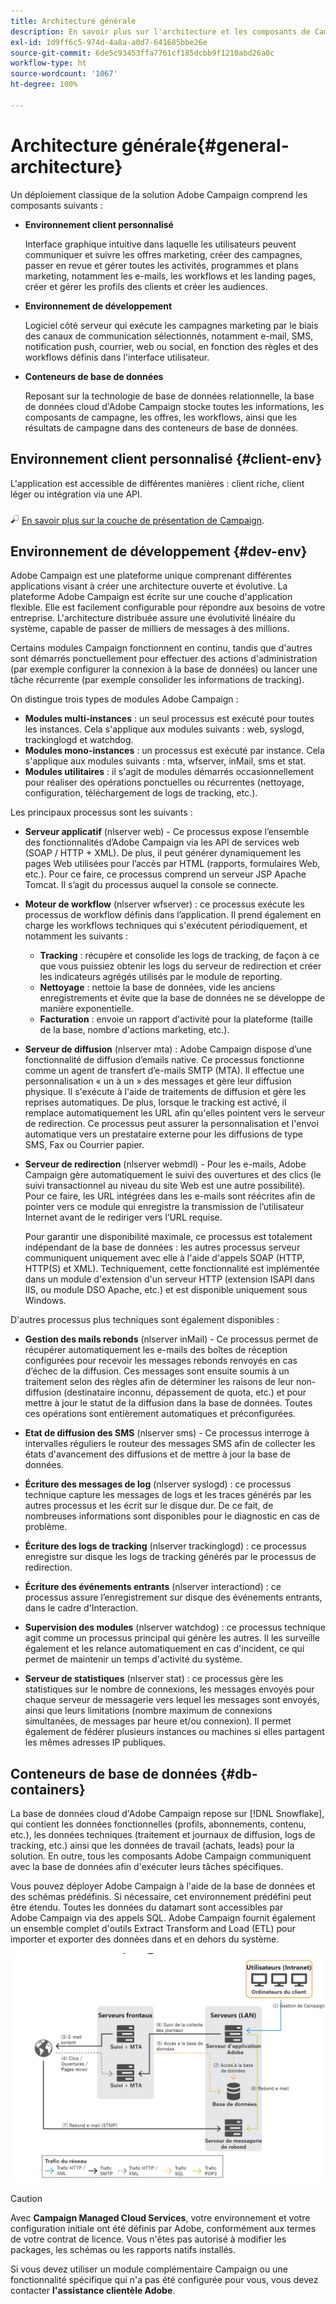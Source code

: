 ```yaml
---
title: Architecture générale
description: En savoir plus sur l'architecture et les composants de Campaign
exl-id: 1d9ff6c5-974d-4a8a-a0d7-641685bbe26e
source-git-commit: 6de5c93453ffa7761cf185dcbb9f1210abd26a0c
workflow-type: ht
source-wordcount: '1067'
ht-degree: 100%

---
```


# Architecture générale{#general-architecture}

Un déploiement classique de la solution Adobe Campaign comprend les composants suivants :

* **Environnement client personnalisé**

   Interface graphique intuitive dans laquelle les utilisateurs peuvent communiquer et suivre les offres marketing, créer des campagnes, passer en revue et gérer toutes les activités, programmes et plans marketing, notamment les e-mails, les workflows et les landing pages, créer et gérer les profils des clients et créer les audiences.

* **Environnement de développement**

   Logiciel côté serveur qui exécute les campagnes marketing par le biais des canaux de communication sélectionnés, notamment e-mail, SMS, notification push, courrier, web ou social, en fonction des règles et des workflows définis dans l&#39;interface utilisateur.

* **Conteneurs de base de données**

   Reposant sur la technologie de base de données relationnelle, la base de données cloud d&#39;Adobe Campaign stocke toutes les informations, les composants de campagne, les offres, les workflows, ainsi que les résultats de campagne dans des conteneurs de base de données.

## Environnement client personnalisé {#client-env}

L&#39;application est accessible de différentes manières : client riche, client léger ou intégration via une API.

![](../assets/do-not-localize/glass.png) [En savoir plus sur la couche de présentation de Campaign](../start/ac-components.md).

## Environnement de développement {#dev-env}

Adobe Campaign est une plateforme unique comprenant différentes applications visant à créer une architecture ouverte et évolutive. La plateforme Adobe Campaign est écrite sur une couche d&#39;application flexible. Elle est facilement configurable pour répondre aux besoins de votre entreprise. L&#39;architecture distribuée assure une évolutivité linéaire du système, capable de passer de milliers de messages à des millions.

Certains modules Campaign fonctionnent en continu, tandis que d&#39;autres sont démarrés ponctuellement pour effectuer des actions d&#39;administration (par exemple configurer la connexion à la base de données) ou lancer une tâche récurrente (par exemple consolider les informations de tracking).

On distingue trois types de modules Adobe Campaign :

* **Modules multi-instances** : un seul processus est exécuté pour toutes les instances. Cela s&#39;applique aux modules suivants : web, syslogd, trackinglogd et watchdog.
* **Modules mono-instances** : un processus est exécuté par instance. Cela s&#39;applique aux modules suivants : mta, wfserver, inMail, sms et stat.
* **Modules utilitaires** : il s&#39;agit de modules démarrés occasionnellement pour réaliser des opérations ponctuelles ou récurrentes (nettoyage, configuration, téléchargement de logs de tracking, etc.).

Les principaux processus sont les suivants :

* **Serveur applicatif** (nlserver web)  - Ce processus expose l’ensemble des fonctionnalités d’Adobe Campaign via les API de services web (SOAP / HTTP + XML). De plus, il peut générer dynamiquement les pages Web utilisées pour l’accès par HTML (rapports, formulaires Web, etc.). Pour ce faire, ce processus comprend un serveur JSP Apache Tomcat. Il s’agit du processus auquel la console se connecte.

* **Moteur de workflow** (nlserver wfserver) : ce processus exécute les processus de workflow définis dans l’application. Il prend également en charge les workflows techniques qui s&#39;exécutent périodiquement, et notamment les suivants :

   * **Tracking** : récupère et consolide les logs de tracking, de façon à ce que vous puissiez obtenir les logs du serveur de redirection et créer les indicateurs agrégés utilisés par le module de reporting.
   * **Nettoyage** : nettoie la base de données, vide les anciens enregistrements et évite que la base de données ne se développe de manière exponentielle.
   * **Facturation** : envoie un rapport d&#39;activité pour la plateforme (taille de la base, nombre d&#39;actions marketing, etc.).

* **Serveur de diffusion** (nlserver mta) : Adobe Campaign dispose d’une fonctionnalité de diffusion d’emails native. Ce processus fonctionne comme un agent de transfert d’e-mails SMTP (MTA). Il effectue une personnalisation « un à un » des messages et gère leur diffusion physique. Il s&#39;exécute à l&#39;aide de traitements de diffusion et gère les reprises automatiques. De plus, lorsque le tracking est activé, il remplace automatiquement les URL afin qu&#39;elles pointent vers le serveur de redirection. Ce processus peut assurer la personnalisation et l&#39;envoi automatique vers un prestataire externe pour les diffusions de type SMS, Fax ou Courrier papier.

* **Serveur de redirection** (nlserver webmdl)  - Pour les e-mails, Adobe Campaign gère automatiquement le suivi des ouvertures et des clics (le suivi transactionnel au niveau du site Web est une autre possibilité). Pour ce faire, les URL intégrées dans les e-mails sont réécrites afin de pointer vers ce module qui enregistre la transmission de l’utilisateur Internet avant de le rediriger vers l’URL requise.

   Pour garantir une disponibilité maximale, ce processus est totalement indépendant de la base de données : les autres processus serveur communiquent uniquement avec elle à l&#39;aide d&#39;appels SOAP (HTTP, HTTP(S) et XML). Techniquement, cette fonctionnalité est implémentée dans un module d&#39;extension d&#39;un serveur HTTP (extension ISAPI dans IIS, ou module DSO Apache, etc.) et est disponible uniquement sous Windows.

D&#39;autres processus plus techniques sont également disponibles :

* **Gestion des mails rebonds** (nlserver inMail)  - Ce processus permet de récupérer automatiquement les e-mails des boîtes de réception configurées pour recevoir les messages rebonds renvoyés en cas d’échec de la diffusion. Ces messages sont ensuite soumis à un traitement selon des règles afin de déterminer les raisons de leur non-diffusion (destinataire inconnu, dépassement de quota, etc.) et pour mettre à jour le statut de la diffusion dans la base de données. Toutes ces opérations sont entièrement automatiques et préconfigurées.

* **Etat de diffusion des SMS** (nlserver sms)  - Ce processus interroge à intervalles réguliers le routeur des messages SMS afin de collecter les états d&#39;avancement des diffusions et de mettre à jour la base de données.

* **Écriture des messages de log** (nlserver syslogd) : ce processus technique capture les messages de logs et les traces générés par les autres processus et les écrit sur le disque dur. De ce fait, de nombreuses informations sont disponibles pour le diagnostic en cas de problème.

* **Écriture des logs de tracking** (nlserver trackinglogd) : ce processus enregistre sur disque les logs de tracking générés par le processus de redirection.

* **Écriture des événements entrants** (nlserver interactiond) : ce processus assure l’enregistrement sur disque des événements entrants, dans le cadre d&#39;Interaction.

* **Supervision des modules** (nlserver watchdog) : ce processus technique agit comme un processus principal qui génère les autres. Il les surveille également et les relance automatiquement en cas d&#39;incident, ce qui permet de maintenir un temps d&#39;activité du système.

* **Serveur de statistiques** (nlserver stat) : ce processus gère les statistiques sur le nombre de connexions, les messages envoyés pour chaque serveur de messagerie vers lequel les messages sont envoyés, ainsi que leurs limitations (nombre maximum de connexions simultanées, de messages par heure et/ou connexion). Il permet également de fédérer plusieurs instances ou machines si elles partagent les mêmes adresses IP publiques.

## Conteneurs de base de données {#db-containers}

La base de données cloud d&#39;Adobe Campaign repose sur [!DNL Snowflake], qui contient les données fonctionnelles (profils, abonnements, contenu, etc.), les données techniques (traitement et journaux de diffusion, logs de tracking, etc.) ainsi que les données de travail (achats, leads) pour la solution. En outre, tous les composants Adobe Campaign communiquent avec la base de données afin d&#39;exécuter leurs tâches spécifiques.

Vous pouvez déployer Adobe Campaign à l&#39;aide de la base de données et des schémas prédéfinis. Si nécessaire, cet environnement prédéfini peut être étendu. Toutes les données du datamart sont accessibles par Adobe Campaign via des appels SQL. Adobe Campaign fournit également un ensemble complet d&#39;outils Extract Transform and Load (ETL) pour importer et exporter des données dans et en dehors du système.

![](assets/data-flow-diagram.png)


>[!CAUTION]
>
>Avec **Campaign Managed Cloud Services**, votre environnement et votre configuration initiale ont été définis par Adobe, conformément aux termes de votre contrat de licence. Vous n&#39;êtes pas autorisé à modifier les packages, les schémas ou les rapports natifs installés.
>
>Si vous devez utiliser un module complémentaire Campaign ou une fonctionnalité spécifique qui n&#39;a pas été configurée pour vous, vous devez contacter **l&#39;assistance clientèle Adobe**.